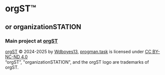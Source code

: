 # orgST™
## or organizationSTATION  
### Main project at [orgST](https://github.com/MakiDevelops/orgST)
[orgST](https://github.com/MakiDevelops/orgST) © 2024-2025 by [Wdboyes13](https://github.com/Wdboyes13), [progman.task](https://github.com/MakiDevelops) is licensed under [CC BY-NC-ND 4.0](https://creativecommons.org/licenses/by-nc-nd/4.0/)  
“orgST”, "organizationSTATION", and the orgST logo are trademarks of orgST.
